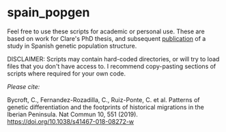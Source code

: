 # spain_popgen

Feel free to use these scripts for academic or personal use.  These are based on work for Clare's PhD thesis, and subsequent [publication](https://doi.org/10.1038/s41467-018-08272-w) of a study in Spanish genetic population structure. 

DISCLAIMER: Scripts may contain hard-coded directories, or will try to load files that you don't have access to. I recommend copy-pasting sections of scripts where required for your own code.

*Please cite:*

Bycroft, C., Fernandez-Rozadilla, C., Ruiz-Ponte, C. et al. Patterns of genetic differentiation and the footprints of historical migrations in the Iberian Peninsula. Nat Commun 10, 551 (2019). https://doi.org/10.1038/s41467-018-08272-w

